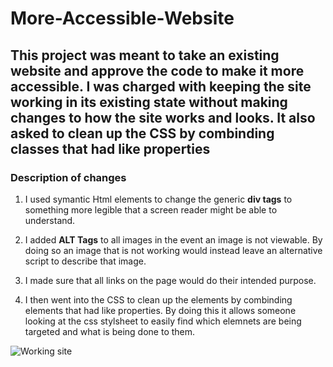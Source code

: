 # More-Accessible-Website

## This project was meant to take an existing website and approve the code to make it more accessible. I was charged with keeping the site working in its existing state without making changes to how the site works and looks. It also asked to clean up the CSS by combinding classes that had like properties

### Description of changes

 1. I used symantic Html elements to change the generic **div tags** to something more legible that a screen reader might be able to understand.

 2. I added **ALT Tags** to all images in the event an image is not viewable. By doing so an image that is not working would instead leave an alternative script to describe that image.

 3. I made sure that all links on the page would do their intended purpose.

 4. I then went into the CSS to clean up the elements by combinding elements that had like properties. By doing this it allows someone looking at the css stylsheet to easily find which elemnets are being targeted and what is being done to them.

 ![Working site](./Develop/assets/images/Working-site-HW-W1.gif)
